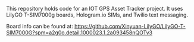 This repository holds code for an IOT GPS Asset Tracker project. 
It uses LilyGO T-SIM7000g boards, Hologram.io SIMs, and Twilio text messaging.

Board info can be found at:
https://github.com/Xinyuan-LilyGO/LilyGO-T-SIM7000G?spm=a2g0o.detail.1000023.1.2a093458nQOTv3
